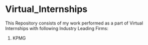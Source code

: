 # Virtual_Internships
This Repository consists of my work performed as a part of Virtual Internships with following Industry Leading Firms:
1. KPMG
